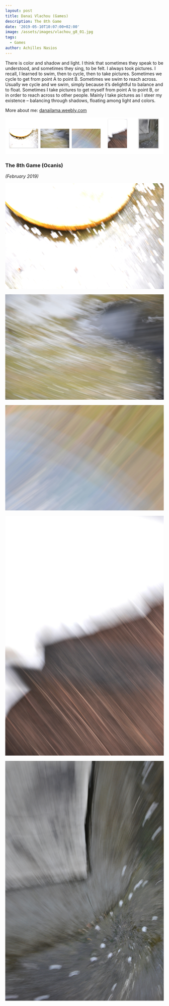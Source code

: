 ```yaml
---
layout: post
title: Danai Vlachou (Games)
description: The 8th Game
date: '2019-05-10T10:07:00+02:00'
image: /assets/images/vlachou_g8_01.jpg
tags:
  - Games
author: Achilles Nasios
---
```

There is color and shadow and light. I think that sometimes they speak to be understood, and sometimes they sing, to be felt. I always took pictures. I recall, I learned to swim, then to cycle, then to take pictures. Sometimes we cycle to get from point A to point B. Sometimes we swim to reach across. Usually we cycle and we swim, simply because it’s delightful to balance and to float. Sometimes I take pictures to get myself from point A to point B, or in order to reach across to other people. Mainly I take pictures as I steer my existence – balancing  through shadows, floating among light and colors.

More about me: <a href="https://www.danailama.weebly.com/ " target="_blank">danailama.weebly.com</a>

![null](/assets/images/vlachou_g8_pres.jpg#full)

### The 8th Game (Ocanis)

_(February 2019)_

![null](/assets/images/vlachou_g8_01.jpg)

![null](/assets/images/vlachou_g8_02.jpg)

![null](/assets/images/vlachou_g8_03.jpg)

![null](/assets/images/vlachou_g8_04.jpg)

![null](/assets/images/vlachou_g8_05.jpg)

